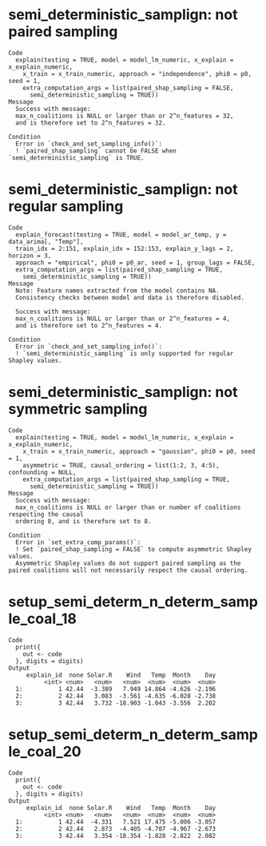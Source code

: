 # semi_deterministic_samplign: not paired sampling

    Code
      explain(testing = TRUE, model = model_lm_numeric, x_explain = x_explain_numeric,
        x_train = x_train_numeric, approach = "independence", phi0 = p0, seed = 1,
        extra_computation_args = list(paired_shap_sampling = FALSE,
          semi_deterministic_sampling = TRUE))
    Message
      Success with message:
      max_n_coalitions is NULL or larger than or 2^n_features = 32, 
      and is therefore set to 2^n_features = 32.
      
    Condition
      Error in `check_and_set_sampling_info()`:
      ! `paired_shap_sampling` cannot be FALSE when `semi_deterministic_sampling` is TRUE.

# semi_deterministic_samplign: not regular sampling

    Code
      explain_forecast(testing = TRUE, model = model_ar_temp, y = data_arima[, "Temp"],
      train_idx = 2:151, explain_idx = 152:153, explain_y_lags = 2, horizon = 3,
      approach = "empirical", phi0 = p0_ar, seed = 1, group_lags = FALSE,
      extra_computation_args = list(paired_shap_sampling = TRUE,
        semi_deterministic_sampling = TRUE))
    Message
      Note: Feature names extracted from the model contains NA.
      Consistency checks between model and data is therefore disabled.
      
      Success with message:
      max_n_coalitions is NULL or larger than or 2^n_features = 4, 
      and is therefore set to 2^n_features = 4.
      
    Condition
      Error in `check_and_set_sampling_info()`:
      ! `semi_deterministic_sampling` is only supported for regular Shapley values.

# semi_deterministic_samplign: not symmetric sampling

    Code
      explain(testing = TRUE, model = model_lm_numeric, x_explain = x_explain_numeric,
        x_train = x_train_numeric, approach = "gaussian", phi0 = p0, seed = 1,
        asymmetric = TRUE, causal_ordering = list(1:2, 3, 4:5), confounding = NULL,
        extra_computation_args = list(paired_shap_sampling = TRUE,
          semi_deterministic_sampling = TRUE))
    Message
      Success with message:
      max_n_coalitions is NULL or larger than or number of coalitions respecting the causal
      ordering 8, and is therefore set to 8.
      
    Condition
      Error in `set_extra_comp_params()`:
      ! Set `paired_shap_sampling = FALSE` to compute asymmetric Shapley values.
      Asymmetric Shapley values do not support paired sampling as the paired coalitions will not necessarily respect the causal ordering.

# setup_semi_determ_n_determ_sample_coal_18

    Code
      print({
        out <- code
      }, digits = digits)
    Output
         explain_id  none Solar.R    Wind   Temp  Month    Day
              <int> <num>   <num>   <num>  <num>  <num>  <num>
      1:          1 42.44  -3.389   7.949 14.864 -4.626 -2.196
      2:          2 42.44   3.083  -3.561 -4.635 -6.028 -2.738
      3:          3 42.44   3.732 -18.903 -1.043 -3.556  2.202

# setup_semi_determ_n_determ_sample_coal_20

    Code
      print({
        out <- code
      }, digits = digits)
    Output
         explain_id  none Solar.R    Wind   Temp  Month    Day
              <int> <num>   <num>   <num>  <num>  <num>  <num>
      1:          1 42.44  -4.331   7.521 17.475 -5.006 -3.057
      2:          2 42.44   2.873  -4.405 -4.707 -4.967 -2.673
      3:          3 42.44   3.354 -18.354 -1.828 -2.822  2.082

